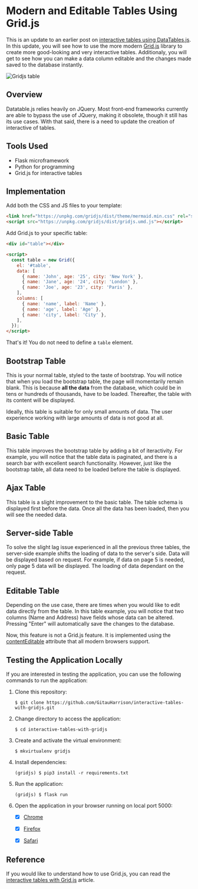 # Modern and Editable Tables Using Grid.js

This is an update to an earlier post on [interactive tables using DataTables.js](https://github.com/GitauHarrison/beautiful-flask-tables). In this update, you will see how to use the more modern [Grid.js](https://gridjs.io/) library to create more good-looking and very interactive tables. Additionaly, you will get to see how you can make a data column editable and the changes made saved to the database instantly.

![Gridjs table](/app/static/images/gridjs_tables.gif)

## Overview

Datatable.js relies heavily on JQuery. Most front-end frameworks currently are able to bypass the use of JQuery, making it obsolete, though it still has its use cases. With that said, there is a need to update the creation of interactive of tables.

## Tools Used
- Flask microframework
- Python for programming
- Grid.js for interactive tables

## Implementation

Add both the CSS and JS files to your template:

```html
<link href="https://unpkg.com/gridjs/dist/theme/mermaid.min.css" rel="stylesheet" />
<script src="https://unpkg.com/gridjs/dist/gridjs.umd.js"></script>
```

Add Grid.js to your specific table:

```html
<div id="table"></div>

<script>
  const table = new Grid({
    el: '#table',
    data: [
      { name: 'John', age: '25', city: 'New York' },
      { name: 'Jane', age: '24', city: 'London' },
      { name: 'Joe', age: '23', city: 'Paris' },
    ],
    columns: [
      { name: 'name', label: 'Name' },
      { name: 'age', label: 'Age' },
      { name: 'city', label: 'City' },
    ],
  });
</script>
```

That's it! You do not need to define a `table` element.

## Bootstrap Table

This is your normal table, styled to the taste of bootstrap. You will notice that when you load the bootstrap table, the page will momentarily remain blank. This is because **all the data** from the database, which could be in tens or hundreds of thousands, have to be loaded. Thereafter, the table with its content will be displayed. 

Ideally, this table is suitable for only small amounts of data. The user experience working with large amounts of data is not good at all.

## Basic Table

This table improves the bootstrap table by adding a bit of iteractivity. For example, you will notice that the table data is paginated, and there is a search bar with excellent search functionality. However, just like the bootstrap table, all data need to be loaded before the table is displayed.

## Ajax Table

This table is a slight improvement to the basic table. The table schema is displayed first before the data. Once all the data has been loaded, then you will see the needed data.

## Server-side Table

To solve the slight lag issue experienced in all the previous three tables, the server-side example shifts the loading of data to the server's side. Data will be displayed based on request. For example, if data on page 5 is needed, only page 5 data will be displayed. The loading of data dependant on the request.

## Editable Table

Depending on the use case, there are times when you would like to edit data directly from the table. In this table example, you will notice that two columns (Name and Address) have fields whose data can be altered. Pressing "Enter" will automatically save the changes to the database.

Now, this feature is not a Grid.js feature. It is implemented using the  [contentEditable](https://developer.mozilla.org/en-US/docs/Web/HTML/Global_attributes/contenteditable) attribute that all modern browsers support.


## Testing the Application Locally

If you are interested in testing the application, you can use the following commands to run the application:

1. Clone this repository:

    `$ git clone https://github.com/GitauHarrison/interactive-tables-with-gridjs.git`
    <br>

2. Change directory to access the application:

    `$ cd interactive-tables-with-gridjs`
    <br>

3. Create and activate the virtual environment:

    `$ mkvirtualenv gridjs`
    <br>

4. Install dependencies:

    `(gridjs) $ pip3 install -r requirements.txt`
    <br>
5. Run the application:

    `(gridjs) $ flask run`
    <br>
6. Open the application in your browser running on local port 5000:

    - [x] [Chrome](http://127.0.0.1:5000/)
    - [x] [Firefox](http://127.0.0.1:5000/)
    - [x] [Safari](http://127.0.0.1:5000/)


## Reference

If you would like to understand how to use Grid.js, you can read the [interactive tables with Grid.js](https://github.com/GitauHarrison/notes/blob/master/flask_tables/gridjs.md) article.